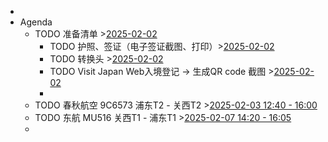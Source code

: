-
- Agenda
	- TODO 准备清单 >[2025-02-02](#agenda://?start=1738470600000&end=1738474200000)
		- TODO 护照、签证（电子签证截图、打印）>[2025-02-02](#agenda://?start=1738470600000&end=1738474200000)
		- TODO 转换头 >[2025-02-02](#agenda://?start=1738470600000&end=1738474200000)
		- TODO Visit Japan Web入境登记 -> 生成QR code 截图 >[2025-02-02](#agenda://?start=1738470600000&end=1738474200000)
		-
	- TODO 春秋航空 9C6573 浦东T2 - 关西T2 >[2025-02-03 12:40 - 16:00](#agenda://?start=1738557600000&end=1738569600000&allDay=false)
	- TODO 东航 MU516 关西T1 - 浦东T1 >[2025-02-07 14:20 - 16:05](#agenda://?start=1738909200000&end=1738915500000&allDay=false)
	-